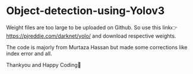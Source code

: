 # Object-detection-using-Yolov3

Weight files are too large to be uploaded on Github.
So use this link👉 https://pjreddie.com/darknet/yolo/ and download respective weights.

The code is majorly from Murtaza Hassan but made some corrections like index error and all.

Thankyou and Happy Coding🤘
